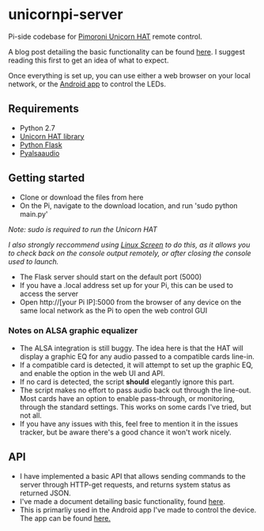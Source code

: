 # unicornpi-server
Pi-side codebase for [Pimoroni Unicorn HAT](https://shop.pimoroni.com/products/unicorn-hat) remote control.

A blog post detailing the basic functionality can be found [here](https://medium.com/@jtcollins/the-worlds-most-over-engineered-lamp-fc22cd65ae88). I suggest reading this first to get an idea of what to expect.

Once everything is set up, you can use either a web browser on your local network, or the [Android app](https://github.com/jtc42/unicornpi-android) to control the LEDs.

## Requirements
* Python 2.7
* [Unicorn HAT library](https://github.com/pimoroni/unicorn-hat)
* [Python Flask](http://flask.pocoo.org/)
* [Pyalsaaudio](https://pypi.python.org/pypi/pyalsaaudio)

## Getting started
* Clone or download the files from here
* On the Pi, navigate to the download location, and run 'sudo python main.py'

*Note: sudo is required to run the Unicorn HAT*

*I also strongly reccommend using [Linux Screen](https://www.howtoforge.com/linux_screen) to do this, as it allows you to check back on the console output remotely, or after closing the console used to launch.*

* The Flask server should start on the default port (5000)
* If you have a .local address set up for your Pi, this can be used to access the server
* Open http://[your Pi IP]:5000 from the browser of any device on the same local network as the Pi to open the web control GUI

### Notes on ALSA graphic equalizer
* The ALSA integration is still buggy. The idea here is that the HAT will display a graphic EQ for any audio passed to a compatible cards line-in.
* If a compatible card is detected, it will attempt to set up the graphic EQ, and enable the option in the web UI and API.
* If no card is detected, the script **should** elegantly ignore this part.
* The script makes no effort to pass audio back out through the line-out. Most cards have an option to enable pass-through, or monitoring, through the standard settings. This works on some cards I've tried, but not all.
* If you have any issues with this, feel free to mention it in the issues tracker, but be aware there's a good chance it won't work nicely.

## API
* I have implemented a basic API that allows sending commands to the server through HTTP-get requests, and returns system status as returned JSON.
* I've made a document detailing basic functionality, found [here](https://docs.google.com/document/d/1qIMybzcNMx6zFvN5bqxL-kA0C5EpSCOA15KcieoZDWU/edit?usp=sharing).
* This is primarliy used in the Android app I've made to control the device. The app can be found [here.](https://github.com/jtc42/unicornpi-android)
